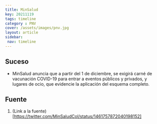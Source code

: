 ```yaml
---
title: MinSalud
key: 20211119
tags: timeline
category : PNV
cover: /assets/images/pnv.jpg
layout: article
sidebar:
 nav: timeline
---
```


## Suceso
- MinSalud anuncia que a partir del 1 de diciembre, se exigirá carné de vacunación COVID-19 para entrar a eventos públicos y privados, y lugares de ocio, que evidencie la aplicación del esquema completo.
## Fuente
1. (Link a la fuente)[https://twitter.com/MinSaludCol/status/1461757872040198152]